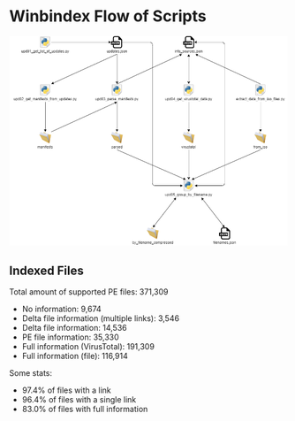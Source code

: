# Winbindex Flow of Scripts

![winbindex-scripts-flow.png](winbindex-scripts-flow.png)

## Indexed Files

<!--FileStats-->
Total amount of supported PE files: 371,309

* No information: 9,674
* Delta file information (multiple links): 3,546
* Delta file information: 14,536
* PE file information: 35,330
* Full information (VirusTotal): 191,309
* Full information (file): 116,914

Some stats:

* 97.4% of files with a link
* 96.4% of files with a single link
* 83.0% of files with full information
<!--/FileStats-->
